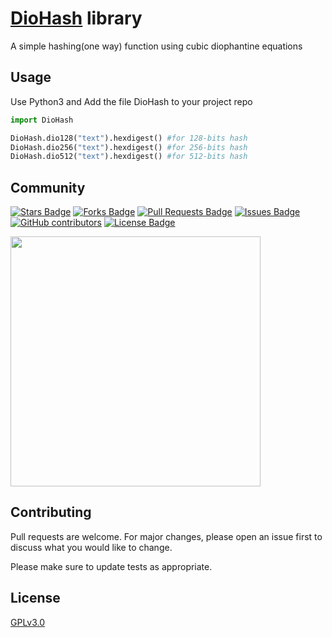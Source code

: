 # [DioHash](https://github.com/sukreshmanda/diohash) library
A simple hashing(one way) function using cubic diophantine equations

## Usage
Use Python3 and Add the file DioHash to your project repo

```python
import DioHash

DioHash.dio128("text").hexdigest() #for 128-bits hash
DioHash.dio256("text").hexdigest() #for 256-bits hash
DioHash.dio512("text").hexdigest() #for 512-bits hash

```
## Community

<a href="https://github.com/sukreshmanda/DioHash/stargazers"><img src="https://img.shields.io/github/stars/sukreshmanda/DioHash" alt="Stars Badge"/></a>
<a href="https://github.com/sukreshmanda/DioHash/network/members"><img src="https://img.shields.io/github/forks/sukreshmanda/DioHash" alt="Forks Badge"/></a>
<a href="https://github.com/sukreshmanda/DioHash/pulls"><img src="https://img.shields.io/github/issues-pr/sukreshmanda/DioHash" alt="Pull Requests Badge"/></a>
<a href="https://github.com/sukreshmanda/DioHash/issues"><img src="https://img.shields.io/github/issues/sukreshmanda/DioHash" alt="Issues Badge"/></a>
<a href="https://github.com/sukreshmanda/DioHash/graphs/contributors"><img alt="GitHub contributors" src="https://img.shields.io/github/contributors/sukreshmanda/DioHash?color=2b9348"></a>
<a href="https://github.com/sukreshmanda/DioHash/blob/master/LICENSE"><img src="https://img.shields.io/github/license/sukreshmanda/DioHash?color=2b9348" alt="License Badge"/></a>


[<kbd><img target="_blank" width = "400px" src = "https://www.buymeacoffee.com/assets/img/guidelines/download-assets-2.svg"></kbd>](https://www.buymeacoffee.com/sukreshmanda)


## Contributing
Pull requests are welcome. For major changes, please open an issue first to discuss what you would like to change.

Please make sure to update tests as appropriate.

## License
[GPLv3.0](https://choosealicense.com/licenses/gpl-3.0/)
